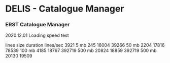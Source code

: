 # DELIS - Catalogue Manager

### ERST Catalogue Manager

2020.12.01 Loading speed test

lines	size	duration	lines/sec
3921	5 mb	245	16004
39266	50 mb	2204	17816
78539	100 mb	4185	18767
392719	500 mb	20824	18859
392719	500 mb	20130	19509
